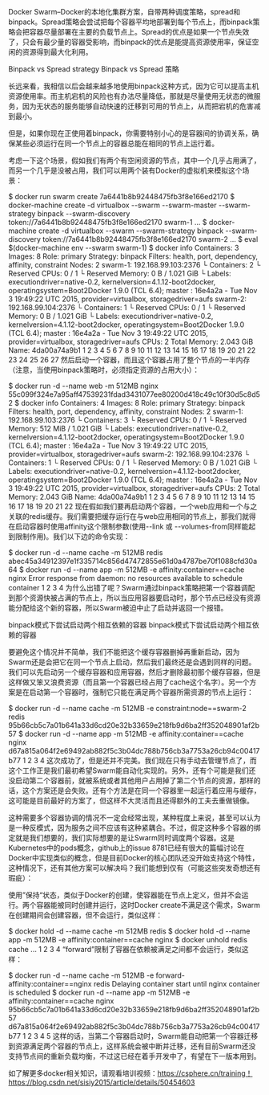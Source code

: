 Docker Swarm–Docker的本地化集群方案，自带两种调度策略，spread和binpack。Spread策略会尝试把每个容器平均地部署到每个节点上，而binpack策略会把容器尽量部署在主要的负载节点上。Spread的优点是如果一个节点失效了，只会有最少量的容器受影响，而binpack的优点是能提高资源使用率，保证空闲的资源得到最大化利用。

Binpack vs Spread strategy
Binpack vs Spread 策略

长远来看，我相信以后会越来越多地使用binpack这种方式，因为它可以提高主机资源使用率。而主机宕机的风险也有办法尽量降低，那就是尽量使用无状态的微服务，因为无状态的服务能够自动快速的迁移到可用的节点上，从而把宕机的危害减到最小。

但是，如果你现在正使用着binpack，你需要特别小心的是容器间的协调关系，确保某些必须运行在同一个节点上的容器总能在相同的节点上运行着。

考虑一下这个场景，假如我们有两个有空闲资源的节点，其中一个几乎占用满了，而另一个几乎是没被占用，我们可以用两个装有Docker的虚拟机来模拟这个场景：

$ docker run swarm create
7a6441b8b92448475fb3f8e166ed2170
$ docker-machine create -d virtualbox --swarm --swarm-master --swarm-strategy binpack --swarm-discovery token://7a6441b8b92448475fb3f8e166ed2170 swarm-1
...
$ docker-machine create -d virtualbox --swarm --swarm-strategy binpack --swarm-discovery token://7a6441b8b92448475fb3f8e166ed2170 swarm-2
...
$ eval $(docker-machine env --swarm swarm-1)
$ docker info
Containers: 3
Images: 8
Role: primary
Strategy: binpack
Filters: health, port, dependency, affinity, constraint
Nodes: 2
 swarm-1: 192.168.99.103:2376
  └ Containers: 2
  └ Reserved CPUs: 0 / 1
  └ Reserved Memory: 0 B / 1.021 GiB
  └ Labels: executiondriver=native-0.2, kernelversion=4.1.12-boot2docker, operatingsystem=Boot2Docker 1.9.0 (TCL 6.4); master : 16e4a2a - Tue Nov  3 19:49:22 UTC 2015, provider=virtualbox, storagedriver=aufs
 swarm-2: 192.168.99.104:2376
  └ Containers: 1
  └ Reserved CPUs: 0 / 1
  └ Reserved Memory: 0 B / 1.021 GiB
  └ Labels: executiondriver=native-0.2, kernelversion=4.1.12-boot2docker, operatingsystem=Boot2Docker 1.9.0 (TCL 6.4); master : 16e4a2a - Tue Nov  3 19:49:22 UTC 2015, provider=virtualbox, storagedriver=aufs
CPUs: 2
Total Memory: 2.043 GiB
Name: 4da00a74a9b1
1
2
3
4
5
6
7
8
9
10
11
12
13
14
15
16
17
18
19
20
21
22
23
24
25
26
27
然后启动一个容器，而且这个容器占用了整个节点的一半内存（注意，当使用binpack策略时，必须指定资源的占用大小）：

$ docker run -d --name web -m 512MB nginx
55c099f324e7a95aff47539231fdad3431077ee80200d418c49c10f30d5c8d52
$ docker info
Containers: 4
Images: 8
Role: primary
Strategy: binpack
Filters: health, port, dependency, affinity, constraint
Nodes: 2
 swarm-1: 192.168.99.103:2376
  └ Containers: 3
  └ Reserved CPUs: 0 / 1
  └ Reserved Memory: 512 MiB / 1.021 GiB
  └ Labels: executiondriver=native-0.2, kernelversion=4.1.12-boot2docker, operatingsystem=Boot2Docker 1.9.0 (TCL 6.4); master : 16e4a2a - Tue Nov  3 19:49:22 UTC 2015, provider=virtualbox, storagedriver=aufs
 swarm-2: 192.168.99.104:2376
  └ Containers: 1
  └ Reserved CPUs: 0 / 1
  └ Reserved Memory: 0 B / 1.021 GiB
  └ Labels: executiondriver=native-0.2, kernelversion=4.1.12-boot2docker, operatingsystem=Boot2Docker 1.9.0 (TCL 6.4); master : 16e4a2a - Tue Nov  3 19:49:22 UTC 2015, provider=virtualbox, storagedriver=aufs
CPUs: 2
Total Memory: 2.043 GiB
Name: 4da00a74a9b1
1
2
3
4
5
6
7
8
9
10
11
12
13
14
15
16
17
18
19
20
21
22
现在假如我们要再启动两个容器，一个web应用和一个与之关联的redis缓存。我们需要把缓存运行在与web应用相同的节点上，那我们就得在启动容器时使用affinity这个限制参数(使用--link 或 --volumes-from同样能起到限制作用)。我们以下边的命令实现：

$ docker run -d --name cache -m 512MB redis
abec45a34912397e1f335714c856d47472855e61d0a4787be70f1088cfd30a64
$ docker run -d --name app -m 512MB -e affinity:container==cache nginx
Error response from daemon: no resources available to schedule container
1
2
3
4
为什么出错了呢？Swarm通过binpack策略把第一个容器调配到那个资源快被占满的节点上，所以当应用容器要启动时，那个节点已经没有资源能分配给这个新的容器，所以Swarm被迫中止了启动并返回一个报错。

binpack模式下尝试启动两个相互依赖的容器
binpack模式下尝试启动两个相互依赖的容器

要避免这个情况并不简单，我们不能把这个缓存容器删掉再重新启动，因为Swarm还是会把它在同一个节点上启动，然后我们最终还是会遇到同样的问题。我们可以先启动另一个缓存容器和应用容器，然后才删除最初那个缓存容器，但是这样做又笨又浪费资源（而且第一个容器已经占用了cache这个名字）。另一个方案是在启动第一个容器时，强制它只能在满足两个容器所需资源的节点上运行：

$ docker run -d --name cache -m 512MB -e constraint:node==swarm-2 redis
95b66cb5c7a01b641a33d6cd20e32b33659e218fb9d6ba2ff352048901af2b57
$ docker run -d --name app -m 512MB -e affinity:container==cache nginx
d67a815a064f2e69492ab882f5c3b04dc788b756cb3a7753a26cb94c00417b77
1
2
3
4
这次成功了，但是还并不完美。我们现在只有手动去管理节点了，而这个工作正是我们最初希望Swarm能自动化实现的。另外，还有个可能是我们还没启动第二个容器前，就被系统或者其他用户占用掉了第二个节点的资源，那样的话，这个方案还是会失败。还有个方法是在同一个容器里一起运行着应用与缓存，这可能是目前最好的方案了，但这样不大灵活而且还得额外的工夫去重做镜像。

这种需要多个容器协调的情况不一定会经常出现，某种程度上来说，甚至可以认为是一种反模式，因为服务之间不应该有这种紧耦合。不过，假定这种多个容器的绑定就是我们想要的，我们实际想要的是让Swarm同时调度两个容器。这是Kubernetes中的pods概念，github上的issue 8781已经有很大的篇幅讨论在Docker中实现类似的概念，但是目前Docker的核心团队还没开始支持这个特性，这种情况下，还有其他方案可以解决吗？我们能想到仅有（可能这些突发奇想还有瑕疵）：

使用”保持“状态，类似于Docker的创建，使容器能在节点上定义，但并不会运行。两个容器能被同时创建并运行，这时Docker create不满足这个需求，Swarm在创建期间会创建容器，但不会运行，类似这样：

$ docker hold -d --name cache -m 512MB redis
$ docker hold -d --name app -m 512MB -e affinity:container==cache nginx
$ docker unhold redis cache
...
1
2
3
4
“forward”限制了容器在依赖被满足之间都不会运行，类似这样：

$ docker run -d --name cache -m 512MB -e forward-affinity:container==nginx redis
Delaying container start until nginx container is scheduled
$ docker run -d --name app -m 512MB -e affinity:container==cache nginx
95b66cb5c7a01b641a33d6cd20e32b33659e218fb9d6ba2ff352048901af2b57
d67a815a064f2e69492ab882f5c3b04dc788b756cb3a7753a26cb94c00417b77
1
2
3
4
5
这样的话，当第二个容器启动时，Swarm能自动把第一个容器迁移到资源满足两个容器的节点上，这样系统会被中断并迁移，还有目前Swarm还没支持节点间的重新负载均衡，不过这已经在着手开发中了，有望在下一版本用到。

如了解更多docker相关知识，请观看培训视频：https://csphere.cn/training！
https://blog.csdn.net/sisiy2015/article/details/50454603